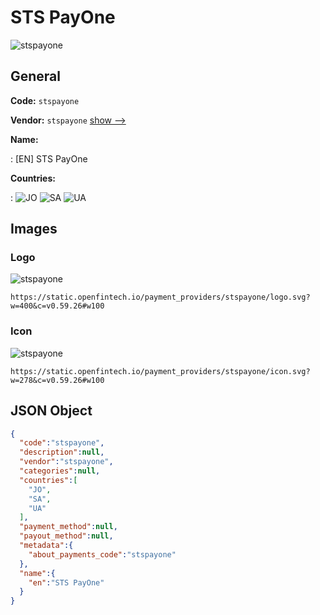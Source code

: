 
# STS PayOne 
![stspayone](https://static.openfintech.io/payment_providers/stspayone/logo.svg?w=400&c=v0.59.26#w100)  

## General 
 
**Code:** `stspayone` 
 
**Vendor:** `stspayone` [show -->](/vendors/stspayone/) 
 
**Name:** 
 
:	[EN] STS PayOne 
 
 
**Countries:** 
 
:	![JO](https://cdnjs.cloudflare.com/ajax/libs/flag-icon-css/3.3.0/flags/4x3/jo.svg#w24) 	![SA](https://cdnjs.cloudflare.com/ajax/libs/flag-icon-css/3.3.0/flags/4x3/sa.svg#w24) 	![UA](https://cdnjs.cloudflare.com/ajax/libs/flag-icon-css/3.3.0/flags/4x3/ua.svg#w24)  

## Images 

### Logo 
 
![stspayone](https://static.openfintech.io/payment_providers/stspayone/logo.svg?w=400&c=v0.59.26#w100)  

```
https://static.openfintech.io/payment_providers/stspayone/logo.svg?w=400&c=v0.59.26#w100
```  

### Icon 
 
![stspayone](https://static.openfintech.io/payment_providers/stspayone/icon.svg?w=278&c=v0.59.26#w100)  

```
https://static.openfintech.io/payment_providers/stspayone/icon.svg?w=278&c=v0.59.26#w100
```  

## JSON Object 

```json
{
  "code":"stspayone",
  "description":null,
  "vendor":"stspayone",
  "categories":null,
  "countries":[
    "JO",
    "SA",
    "UA"
  ],
  "payment_method":null,
  "payout_method":null,
  "metadata":{
    "about_payments_code":"stspayone"
  },
  "name":{
    "en":"STS PayOne"
  }
}
```  
